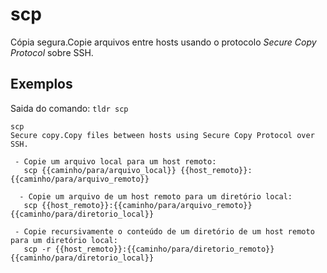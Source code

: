 # scp

Cópia segura.Copie arquivos entre hosts usando o protocolo *Secure Copy Protocol* sobre SSH.

## Exemplos

Saida do comando: `tldr scp`


```
scp
Secure copy.Copy files between hosts using Secure Copy Protocol over SSH. 

 - Copie um arquivo local para um host remoto:
   scp {{caminho/para/arquivo_local}} {{host_remoto}}:{{caminho/para/arquivo_remoto}}

  - Copie um arquivo de um host remoto para um diretório local:
   scp {{host_remoto}}:{{caminho/para/arquivo_remoto}} {{caminho/para/diretorio_local}}

 - Copie recursivamente o conteúdo de um diretório de um host remoto para um diretório local:
   scp -r {{host_remoto}}:{{caminho/para/diretorio_remoto}} {{caminho/para/diretorio_local}}
```